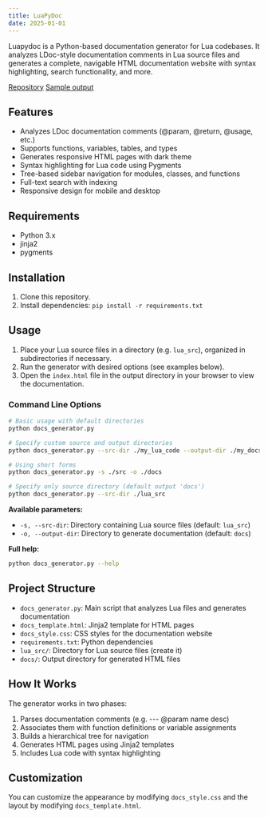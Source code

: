 ```yaml
---
title: LuaPyDoc
date: 2025-01-01
---
```


Luapydoc is a Python-based documentation generator for Lua codebases. It analyzes LDoc-style documentation comments in Lua source files and generates a complete, navigable HTML documentation website with syntax highlighting, search functionality, and more.

[Repository](https://github.com/giovifav/luapydoc)
[Sample output](docs)

## Features

- Analyzes LDoc documentation comments (@param, @return, @usage, etc.)
- Supports functions, variables, tables, and types
- Generates responsive HTML pages with dark theme
- Syntax highlighting for Lua code using Pygments
- Tree-based sidebar navigation for modules, classes, and functions
- Full-text search with indexing
- Responsive design for mobile and desktop

## Requirements

- Python 3.x
- jinja2
- pygments

## Installation

1. Clone this repository.
2. Install dependencies: `pip install -r requirements.txt`

## Usage

1. Place your Lua source files in a directory (e.g. `lua_src`), organized in subdirectories if necessary.
2. Run the generator with desired options (see examples below).
3. Open the `index.html` file in the output directory in your browser to view the documentation.

### Command Line Options

```bash
# Basic usage with default directories
python docs_generator.py

# Specify custom source and output directories
python docs_generator.py --src-dir ./my_lua_code --output-dir ./my_docs

# Using short forms
python docs_generator.py -s ./src -o ./docs

# Specify only source directory (default output 'docs')
python docs_generator.py --src-dir ./lua_src
```

**Available parameters:**
- `-s, --src-dir`: Directory containing Lua source files (default: `lua_src`)
- `-o, --output-dir`: Directory to generate documentation (default: `docs`)

**Full help:**
```bash
python docs_generator.py --help
```

## Project Structure

- `docs_generator.py`: Main script that analyzes Lua files and generates documentation
- `docs_template.html`: Jinja2 template for HTML pages
- `docs_style.css`: CSS styles for the documentation website
- `requirements.txt`: Python dependencies
- `lua_src/`: Directory for Lua source files (create it)
- `docs/`: Output directory for generated HTML files

## How It Works

The generator works in two phases:
1. Parses documentation comments (e.g. --- @param name desc)
2. Associates them with function definitions or variable assignments
3. Builds a hierarchical tree for navigation
4. Generates HTML pages using Jinja2 templates
5. Includes Lua code with syntax highlighting

## Customization

You can customize the appearance by modifying `docs_style.css` and the layout by modifying `docs_template.html`.
